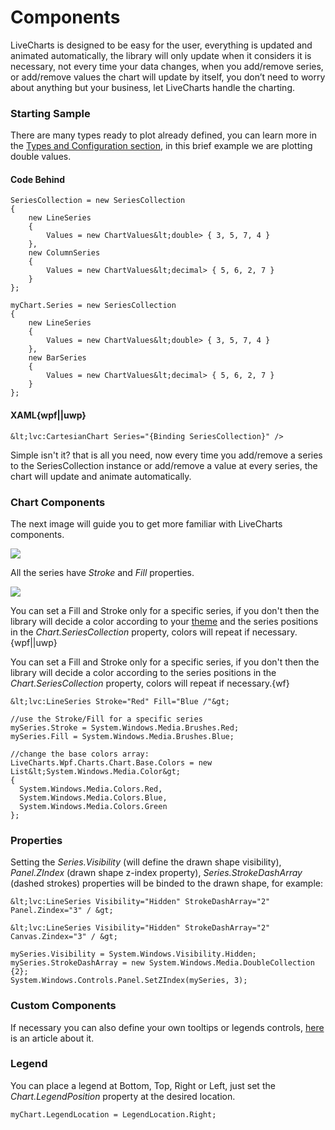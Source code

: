 # Components

LiveCharts is designed to be easy for the user, everything is updated and animated automatically, the library will only update when it considers it is necessary, not every time your data changes, when you add/remove series, or add/remove values the chart will update by itself, you don’t need to worry about anything but your business, let LiveCharts handle the charting.

### Starting Sample

There are many types ready to plot already defined, you can learn more in the
[Types and Configuration section](/App/examples/v1/{{sms.platform}}/Types%20and%20Configuration), in 
this brief example we are plotting double values.

#### Code Behind

```{wpf||uwp}
SeriesCollection = new SeriesCollection
{
    new LineSeries
    {
        Values = new ChartValues&lt;double> { 3, 5, 7, 4 }
    },
    new ColumnSeries                
    {
        Values = new ChartValues&lt;decimal> { 5, 6, 2, 7 }
    }
};
```

```{wf}
myChart.Series = new SeriesCollection
{
    new LineSeries
    {
        Values = new ChartValues&lt;double> { 3, 5, 7, 4 }
    },
    new BarSeries                
    {
        Values = new ChartValues&lt;decimal> { 5, 6, 2, 7 }
    }
};
```

#### XAML{wpf||uwp}

```{wpf||uwp}
&lt;lvc:CartesianChart Series="{Binding SeriesCollection}" />
```

Simple isn't it? that is all you need, now every time you add/remove a series to the SeriesCollection instance or add/remove a value at every series, the chart will update and animate automatically.

### Chart Components

The next image will guide you to get more familiar with LiveCharts components.

![](https://raw.githubusercontent.com/Live-Charts/WebSiteDocs/master/v1/Resources/components.png)

All the series have *Stroke* and *Fill* properties.

![](https://raw.githubusercontent.com/Live-Charts/WebSiteDocs/master/v1/Resources/strokeandfill.png)

You can set a Fill and Stroke only for a specific series, if you don't then the library will decide a color according to your [theme](/App/examples/v1/{{sms.platform}}/Themes") and the series positions in the *Chart.SeriesCollection* property, colors will repeat if necessary.{wpf||uwp}

You can set a Fill and Stroke only for a specific series, if you don't then the library will decide a color according to the series positions in the *Chart.SeriesCollection* property, colors will repeat if necessary.{wf}

```{wpf||uwp}
&lt;lvc:LineSeries Stroke="Red" Fill="Blue /"&gt;
```

```{wf}
//use the Stroke/Fill for a specific series
mySeries.Stroke = System.Windows.Media.Brushes.Red;
mySeries.Fill = System.Windows.Media.Brushes.Blue;

//change the base colors array:
LiveCharts.Wpf.Charts.Chart.Base.Colors = new List&lt;System.Windows.Media.Color&gt;
{
  System.Windows.Media.Colors.Red,
  System.Windows.Media.Colors.Blue,
  System.Windows.Media.Colors.Green
};
```

### Properties

Setting the *Series.Visibility* (will define the drawn shape visibility), *Panel.ZIndex* (drawn shape z-index property), *Series.StrokeDashArray* (dashed strokes) properties will be binded to the drawn shape, for example:

```{wpf}
&lt;lvc:LineSeries Visibility="Hidden" StrokeDashArray="2" Panel.Zindex="3" / &gt;
```

```{uwp}
&lt;lvc:LineSeries Visibility="Hidden" StrokeDashArray="2" Canvas.Zindex="3" / &gt;
```

```{wf}
mySeries.Visibility = System.Windows.Visibility.Hidden;
mySeries.StrokeDashArray = new System.Windows.Media.DoubleCollection {2};
System.Windows.Controls.Panel.SetZIndex(mySeries, 3);
```

### Custom Components

If necessary you can also define your own tooltips or legends controls, [here](/App/examples/v1/{{sms.platform}}/Customizing%20Tooltips) is an article about it.


### Legend

You can place a legend at Bottom, Top, Right or Left, just set the *Chart.LegendPosition* property at the desired location.

```
myChart.LegendLocation = LegendLocation.Right;
```